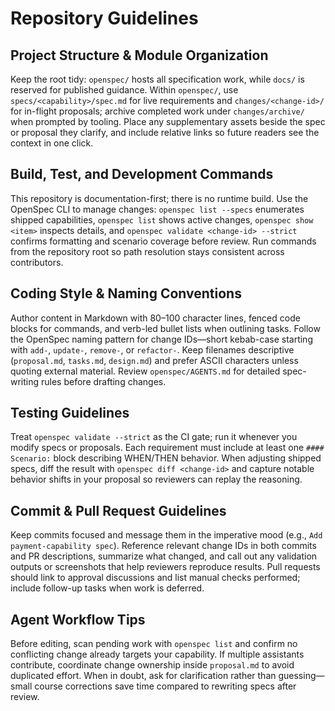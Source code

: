 # Repository Guidelines

## Project Structure & Module Organization
Keep the root tidy: `openspec/` hosts all specification work, while `docs/` is reserved for published guidance. Within `openspec/`, use `specs/<capability>/spec.md` for live requirements and `changes/<change-id>/` for in-flight proposals; archive completed work under `changes/archive/` when prompted by tooling. Place any supplementary assets beside the spec or proposal they clarify, and include relative links so future readers see the context in one click.

## Build, Test, and Development Commands
This repository is documentation-first; there is no runtime build. Use the OpenSpec CLI to manage changes:
`openspec list --specs` enumerates shipped capabilities, `openspec list` shows active changes, `openspec show <item>` inspects details, and `openspec validate <change-id> --strict` confirms formatting and scenario coverage before review. Run commands from the repository root so path resolution stays consistent across contributors.

## Coding Style & Naming Conventions
Author content in Markdown with 80–100 character lines, fenced code blocks for commands, and verb-led bullet lists when outlining tasks. Follow the OpenSpec naming pattern for change IDs—short kebab-case starting with `add-`, `update-`, `remove-`, or `refactor-`. Keep filenames descriptive (`proposal.md`, `tasks.md`, `design.md`) and prefer ASCII characters unless quoting external material. Review `openspec/AGENTS.md` for detailed spec-writing rules before drafting changes.

## Testing Guidelines
Treat `openspec validate --strict` as the CI gate; run it whenever you modify specs or proposals. Each requirement must include at least one `#### Scenario:` block describing WHEN/THEN behavior. When adjusting shipped specs, diff the result with `openspec diff <change-id>` and capture notable behavior shifts in your proposal so reviewers can replay the reasoning.

## Commit & Pull Request Guidelines
Keep commits focused and message them in the imperative mood (e.g., `Add payment-capability spec`). Reference relevant change IDs in both commits and PR descriptions, summarize what changed, and call out any validation outputs or screenshots that help reviewers reproduce results. Pull requests should link to approval discussions and list manual checks performed; include follow-up tasks when work is deferred.

## Agent Workflow Tips
Before editing, scan pending work with `openspec list` and confirm no conflicting change already targets your capability. If multiple assistants contribute, coordinate change ownership inside `proposal.md` to avoid duplicated effort. When in doubt, ask for clarification rather than guessing—small course corrections save time compared to rewriting specs after review.
